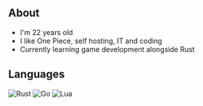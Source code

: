 ## About
- I'm 22 years old  
- I like One Piece, self hosting, IT and coding  
- Currently learning game development alongside Rust

## Languages  
<p>
  <img src="https://skillicons.dev/icons?i=rust" alt="Rust" title="Rust" />
  <img src="https://skillicons.dev/icons?i=go" alt="Go" title="Go" />
  <img src="https://skillicons.dev/icons?i=lua" alt="Lua" title="Lua" />
</p>
